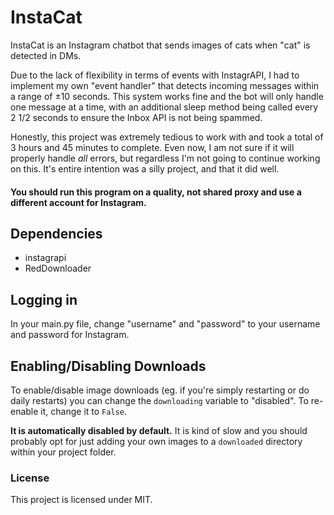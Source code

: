 # InstaCat
InstaCat is an Instagram chatbot that sends images of cats when "cat" is detected in DMs.

Due to the lack of flexibility in terms of events with InstagrAPI, I had to implement my own "event handler" that detects incoming messages within a range of ±10 seconds. This system works fine and the bot will only handle one message at a time, with an additional sleep method being called every 2 1/2 seconds to ensure the Inbox API is not being spammed.

Honestly, this project was extremely tedious to work with and took a total of 3 hours and 45 minutes to complete. Even now, I am not sure if it will properly handle *all* errors, but regardless I'm not going to continue working on this. It's entire intention was a silly project, and that it did well.

#### You should run this program on a quality, not shared proxy and use a different account for Instagram.

## Dependencies
- instagrapi
- RedDownloader

## Logging in
In your main.py file, change "username" and "password" to your username and password for Instagram.

## Enabling/Disabling Downloads
To enable/disable image downloads (eg. if you're simply restarting or do daily restarts) you can change the `downloading` variable to "disabled". To re-enable it, change it to `False`.

**It is automatically disabled by default.** It is kind of slow and you should probably opt for just adding your own images to a `downloaded` directory within your project folder.

### License
This project is licensed under MIT.
